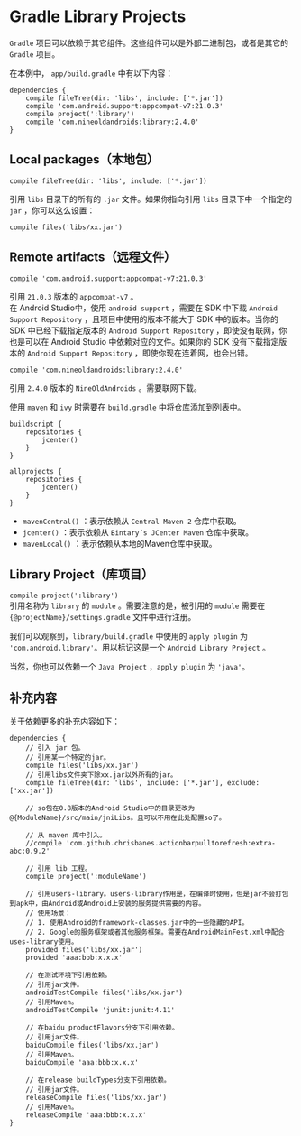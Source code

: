 # Gradle Library Projects

`Gradle` 项目可以依赖于其它组件。这些组件可以是外部二进制包，或者是其它的 `Gradle` 项目。

在本例中， `app/build.gradle` 中有以下内容：

```
dependencies {
    compile fileTree(dir: 'libs', include: ['*.jar'])
    compile 'com.android.support:appcompat-v7:21.0.3'
    compile project(':library')
    compile 'com.nineoldandroids:library:2.4.0'
}
```

## Local packages（本地包）

```
compile fileTree(dir: 'libs', include: ['*.jar'])
```

引用 `libs` 目录下的所有的 `.jar` 文件。如果你指向引用 `libs` 目录下中一个指定的 `jar` ，你可以这么设置：

```
compile files('libs/xx.jar')
```

## Remote artifacts（远程文件）

```
compile 'com.android.support:appcompat-v7:21.0.3'
```
  
引用 `21.0.3` 版本的 `appcompat-v7` 。  
在 Android Studio中，使用 `android support` ，需要在 SDK 中下载 `Android Support Repository` ，且项目中使用的版本不能大于 SDK 中的版本。当你的 SDK 中已经下载指定版本的 `Android Support Repository` ，即使没有联网，你也是可以在 Android Studio 中依赖对应的文件。如果你的 SDK 没有下载指定版本的 `Android Support Repository` ，即使你现在连着网，也会出错。

```
compile 'com.nineoldandroids:library:2.4.0'
```  

引用 `2.4.0` 版本的 `NineOldAndroids` 。需要联网下载。

使用 `maven` 和 `ivy` 时需要在 `build.gradle` 中将仓库添加到列表中。

```
buildscript {
    repositories {
        jcenter()
    }
}

allprojects {
    repositories {
        jcenter()
    }
}
```

* `mavenCentral()` ：表示依赖从 `Central Maven 2` 仓库中获取。
* `jcenter()` ：表示依赖从 `Bintary’s JCenter Maven` 仓库中获取。
* `mavenLocal()` ：表示依赖从本地的Maven仓库中获取。

## Library Project（库项目）

`compile project(':library')`  
引用名称为 `library` 的 `module` 。需要注意的是，被引用的 `module` 需要在 `{@projectName}/settings.gradle` 文件中进行注册。

我们可以观察到，`library/build.gradle` 中使用的 `apply plugin` 为 `'com.android.library'`。用以标记这是一个 `Android Library Project` 。

当然，你也可以依赖一个 `Java Project` ，`apply plugin` 为 `'java'`。

## 补充内容

关于依赖更多的补充内容如下：

```
dependencies {
    // 引入 jar 包。
    // 引用某一个特定的jar。
    compile files('libs/xx.jar')
    // 引用libs文件夹下除xx.jar以外所有的jar。
    compile fileTree(dir: 'libs', include: ['*.jar'], exclude: ['xx.jar'])
 
    // so包在0.8版本的Android Studio中的目录更改为@{ModuleName}/src/main/jniLibs。且可以不用在此处配置so了。
    
    // 从 maven 库中引入。
    //compile 'com.github.chrisbanes.actionbarpulltorefresh:extra-abc:0.9.2'
 
    // 引用 lib 工程。
    compile project(':moduleName')
 
    // 引用users-library。users-library作用是，在编译时使用，但是jar不会打包到apk中，由Android或Android上安装的服务提供需要的内容。
    // 使用场景：
    // 1. 使用Android的framework-classes.jar中的一些隐藏的API。
    // 2. Google的服务框架或者其他服务框架。需要在AndroidMainFest.xml中配合uses-library使用。
    provided files('libs/xx.jar')
    provided 'aaa:bbb:x.x.x'
 
    // 在测试环境下引用依赖。
    // 引用jar文件。
    androidTestCompile files('libs/xx.jar')
    // 引用Maven。
    androidTestCompile 'junit:junit:4.11'
 
    // 在baidu productFlavors分支下引用依赖。
    // 引用jar文件。
    baiduCompile files('libs/xx.jar')
    // 引用Maven。
    baiduCompile 'aaa:bbb:x.x.x'
 
    // 在release buildTypes分支下引用依赖。
    // 引用jar文件。
    releaseCompile files('libs/xx.jar')
    // 引用Maven。
    releaseCompile 'aaa:bbb:x.x.x'
}
```
